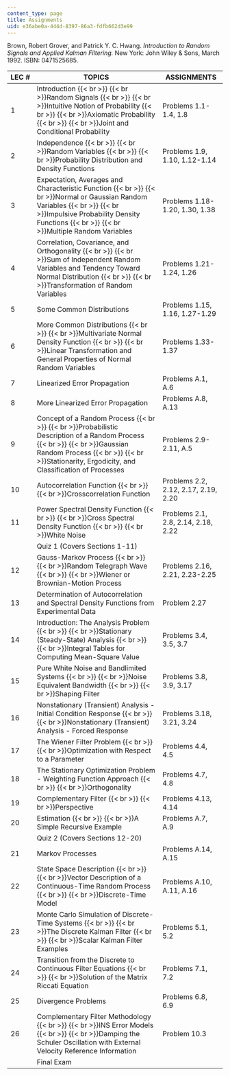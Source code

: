 ```yaml
---
content_type: page
title: Assignments
uid: e36abe0a-444d-8397-86a3-fdfb662d3e99
---
```


Brown, Robert Grover, and Patrick Y. C. Hwang. _Introduction to Random Signals and Applied Kalman Filtering._ New York: John Wiley & Sons, March 1992. ISBN: 0471525685.

| LEC # | TOPICS | ASSIGNMENTS |
| --- | --- | --- |
| 1 | Introduction  {{< br >}}  {{< br >}}Random Signals  {{< br >}}  {{< br >}}Intuitive Notion of Probability  {{< br >}}  {{< br >}}Axiomatic Probability  {{< br >}}  {{< br >}}Joint and Conditional Probability | Problems 1.1-1.4, 1.8 |
| 2 | Independence  {{< br >}}  {{< br >}}Random Variables  {{< br >}}  {{< br >}}Probability Distribution and Density Functions | Problems 1.9, 1.10, 1.12-1.14 |
| 3 | Expectation, Averages and Characteristic Function  {{< br >}}  {{< br >}}Normal or Gaussian Random Variables  {{< br >}}  {{< br >}}Impulsive Probability Density Functions  {{< br >}}  {{< br >}}Multiple Random Variables | Problems 1.18-1.20, 1.30, 1.38 |
| 4 | Correlation, Covariance, and Orthogonality  {{< br >}}  {{< br >}}Sum of Independent Random Variables and Tendency Toward Normal Distribution  {{< br >}}  {{< br >}}Transformation of Random Variables | Problems 1.21-1.24, 1.26 |
| 5 | Some Common Distributions | Problems 1.15, 1.16, 1.27-1.29 |
| 6 | More Common Distributions  {{< br >}}  {{< br >}}Multivariate Normal Density Function  {{< br >}}  {{< br >}}Linear Transformation and General Properties of Normal Random Variables | Problems 1.33-1.37 |
| 7 | Linearized Error Propagation | Problems A.1, A.6 |
| 8 | More Linearized Error Propagation | Problems A.8, A.13 |
| 9 | Concept of a Random Process  {{< br >}}  {{< br >}}Probabilistic Description of a Random Process  {{< br >}}  {{< br >}}Gaussian Random Process  {{< br >}}  {{< br >}}Stationarity, Ergodicity, and Classification of Processes | Problems 2.9-2.11, A.5 |
| 10 | Autocorrelation Function  {{< br >}}  {{< br >}}Crosscorrelation Function | Problems 2.2, 2.12, 2.17, 2.19, 2.20 |
| 11 | Power Spectral Density Function  {{< br >}}  {{< br >}}Cross Spectral Density Function  {{< br >}}  {{< br >}}White Noise | Problems 2.1, 2.8, 2.14, 2.18, 2.22 |
|  | Quiz 1 (Covers Sections 1-11) |  |
| 12 | Gauss-Markov Process  {{< br >}}  {{< br >}}Random Telegraph Wave  {{< br >}}  {{< br >}}Wiener or Brownian-Motion Process | Problems 2.16, 2.21, 2.23-2.25 |
| 13 | Determination of Autocorrelation and Spectral Density Functions from Experimental Data | Problem 2.27 |
| 14 | Introduction: The Analysis Problem  {{< br >}}  {{< br >}}Stationary (Steady-State) Analysis  {{< br >}}  {{< br >}}Integral Tables for Computing Mean-Square Value | Problems 3.4, 3.5, 3.7 |
| 15 | Pure White Noise and Bandlimited Systems  {{< br >}}  {{< br >}}Noise Equivalent Bandwidth  {{< br >}}  {{< br >}}Shaping Filter | Problems 3.8, 3.9, 3.17 |
| 16 | Nonstationary (Transient) Analysis - Initial Condition Response  {{< br >}}  {{< br >}}Nonstationary (Transient) Analysis - Forced Response | Problems 3.18, 3.21, 3.24 |
| 17 | The Wiener Filter Problem  {{< br >}}  {{< br >}}Optimization with Respect to a Parameter | Problems 4.4, 4.5 |
| 18 | The Stationary Optimization Problem - Weighting Function Approach  {{< br >}}  {{< br >}}Orthogonality | Problems 4.7, 4.8 |
| 19 | Complementary Filter  {{< br >}}  {{< br >}}Perspective | Problems 4.13, 4.14 |
| 20 | Estimation  {{< br >}}  {{< br >}}A Simple Recursive Example | Problems A.7, A.9 |
|  | Quiz 2 (Covers Sections 12-20) |  |
| 21 | Markov Processes | Problems A.14, A.15 |
| 22 | State Space Description  {{< br >}}  {{< br >}}Vector Description of a Continuous-Time Random Process  {{< br >}}  {{< br >}}Discrete-Time Model  | Problems A.10, A.11, A.16 |
| 23 | Monte Carlo Simulation of Discrete-Time Systems  {{< br >}}  {{< br >}}The Discrete Kalman Filter  {{< br >}}  {{< br >}}Scalar Kalman Filter Examples | Problems 5.1, 5.2 |
| 24 | Transition from the Discrete to Continuous Filter Equations  {{< br >}}  {{< br >}}Solution of the Matrix Riccati Equation | Problems 7.1, 7.2 |
| 25 | Divergence Problems | Problems 6.8, 6.9 |
| 26 | Complementary Filter Methodology  {{< br >}}  {{< br >}}INS Error Models  {{< br >}}  {{< br >}}Damping the Schuler Oscillation with External Velocity Reference Information | Problem 10.3 |
|  | Final Exam |